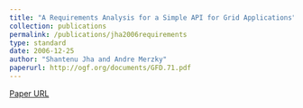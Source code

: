 ```yaml
---
title: "A Requirements Analysis for a Simple API for Grid Applications"
collection: publications
permalink: /publications/jha2006requirements
type: standard
date: 2006-12-25
author: "Shantenu Jha and Andre Merzky"
paperurl: http://ogf.org/documents/GFD.71.pdf
---
```

[Paper URL](http://ogf.org/documents/GFD.71.pdf)
